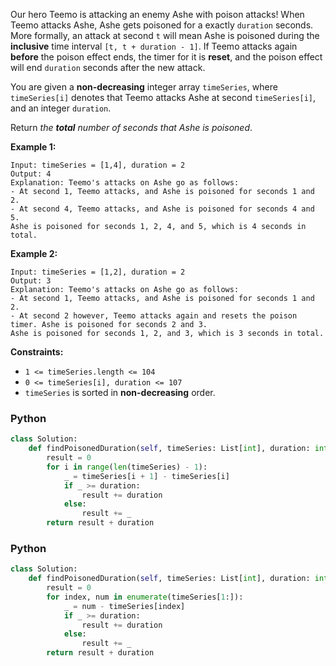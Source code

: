 Our hero Teemo is attacking an enemy Ashe with poison attacks! When Teemo attacks Ashe, Ashe gets poisoned for a exactly  `duration`  seconds. More formally, an attack at second  `t`  will mean Ashe is poisoned during the  **inclusive**  time interval  `[t, t + duration - 1]`. If Teemo attacks again  **before**  the poison effect ends, the timer for it is  **reset**, and the poison effect will end  `duration`  seconds after the new attack.

You are given a  **non-decreasing**  integer array  `timeSeries`, where  `timeSeries[i]`  denotes that Teemo attacks Ashe at second  `timeSeries[i]`, and an integer  `duration`.

Return  _the  **total**  number of seconds that Ashe is poisoned_.

**Example 1:**
```
Input: timeSeries = [1,4], duration = 2
Output: 4
Explanation: Teemo's attacks on Ashe go as follows:
- At second 1, Teemo attacks, and Ashe is poisoned for seconds 1 and 2.
- At second 4, Teemo attacks, and Ashe is poisoned for seconds 4 and 5.
Ashe is poisoned for seconds 1, 2, 4, and 5, which is 4 seconds in total.
```

**Example 2:**
```
Input: timeSeries = [1,2], duration = 2
Output: 3
Explanation: Teemo's attacks on Ashe go as follows:
- At second 1, Teemo attacks, and Ashe is poisoned for seconds 1 and 2.
- At second 2 however, Teemo attacks again and resets the poison timer. Ashe is poisoned for seconds 2 and 3.
Ashe is poisoned for seconds 1, 2, and 3, which is 3 seconds in total.
```

**Constraints:**
-   `1 <= timeSeries.length <= 104`
-   `0 <= timeSeries[i], duration <= 107`
-   `timeSeries`  is sorted in  **non-decreasing**  order.

### Python
```python
class Solution:
    def findPoisonedDuration(self, timeSeries: List[int], duration: int) -> int:
        result = 0
        for i in range(len(timeSeries) - 1):
            _ = timeSeries[i + 1] - timeSeries[i]
            if _ >= duration:
                result += duration
            else:
                result += _
        return result + duration
```

### Python
```python
class Solution:
    def findPoisonedDuration(self, timeSeries: List[int], duration: int) -> int:
        result = 0
        for index, num in enumerate(timeSeries[1:]):
            _ = num - timeSeries[index]
            if _ >= duration:
                result += duration
            else:
                result += _
        return result + duration
```